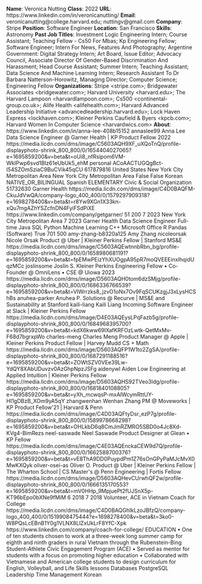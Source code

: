 **Name**: Veronica Nutting
**Class**: 2022
**URL**: https://www\.linkedin\.com/in/veronicanutting/
**Email**: veronicanutting@college\.harvard\.edu; nuttingv@gmail\.com
**Company**: Stripe
**Position**: Software Engineer
**Location**: San Francisco
**Skills**: Astronomy
**Past Job Titles**: Investment Logic Engineering Intern; Course Assistant; Teaching Fellow \- Cs50 For Mbas; Kp Engineering Fellow; Software Engineer; Intern For News, Features And Photography; Argentine Government: Digital Strategy Intern; Art Board, Issue Editor; Advocacy Council, Associate Director Of Gender\-Based Discrimination And Harassment; Head Course Assistant; Summer Intern; Teaching Assistant; Data Science And Machine Learning Intern; Research Assistant To Dr Barbara Natterson\-Horowitz, Managing Director; Computer Science; Engineering Fellow
**Organizations**: Stripe <stripe\.com>; Bridgewater Associates <bridgewater\.com>; Harvard University <harvard\.edu>; The Harvard Lampoon <harvardlampoon\.com>; Cs500 <continental\-group\.co\.uk>; Alife Health <alifehealth\.com>; Harvard Advanced Leadership Initiative <advancedleadership\.harvard\.edu>; Lock Haven Express <lockhaven\.com>; Kleiner Perkins Caufield & Byers <kpcb\.com>; Harvard Women In Computer Science <harvardwics\.com>
**About**: https://www\.linkedin\.com/in/anna\-lee\-408b15152 annaslee99 Anna Lee Data Science Engineer @ Garner Health | KP Product Fellow 2022 https://media\.licdn\.com/dms/image/C5603AQH9XF\_uXQoTnQ/profile\-displayphoto\-shrink\_800\_800/0/1654404027065?e=1695859200&v=beta&t=oUi8\_nfRsipom6VM\-WkIPwp6svd1BIz61eUbUk5\_ehM personal ACoAACTUGQgBct\-I54SZOmSziaC9BuCVik45qCU 617879816 United States New York City Metropolitan Area New York City Metropolitan Area False False Korean NATIVE\_OR\_BILINGUAL Spanish ELEMENTARY Civic & Social Organization 51732630 Garner Health https://media\.licdn\.com/dms/image/C4D0BAQFM\-CkuJdVwQA/company\-logo\_400\_400/0/1579297909318?e=1698278400&v=beta&t=r8Yw9XGn1X33kn\-xQu7mgAZhYSZcfnDN4FyiFSdPiXE https://www\.linkedin\.com/company/getgarner/ 51 200 7 2023 New York City Metropolitan Area 7 2023 Garner Health Data Science Engineer Full\-time Java SQL Python Machine Learning C\+\+ Microsoft Office R Pandas \(Software\) True 701 500 amy\-zhang\-b8320a125 Amy Zhang nicoleorsak Nicole Orsak Product @ Uber | Kleiner Perkins Fellow | Stanford MS&E https://media\.licdn\.com/dms/image/C5603AQEwtnnbRbn\_bg/profile\-displayphoto\-shrink\_800\_800/0/1658980681191?e=1695859200&v=beta&t=fpEMwPEizYhXUOgpA95pR7moQVEEEinxIhqidUqzMCc joslinsome Joslin S\. Kleiner Perkins Engineering Fellow • Co\-Founder @ OmniLens • CSE @ Uiowa 2023 https://media\.licdn\.com/dms/image/D5603AQH0tom6dzSMjg/profile\-displayphoto\-shrink\_800\_800/0/1686336766539?e=1695859200&v=beta&t=VIWrrzks8\_jzvO1oNx7Ov9FqSCUKzgjJ3xLysHCShBs anuhea\-parker Anuhea P\. Solutions @ Recurve | MS&E and Sustainability at Stanford kaili\-liang Kaili Liang Incoming Software Engineer at Slack | Kleiner Perkins Fellow https://media\.licdn\.com/dms/image/D4E03AQEysLPqFazb5g/profile\-displayphoto\-shrink\_800\_800/0/1684968395700?e=1695859200&v=beta&t=kdX6kww69lXafKRFOzLwtk\-QetMxMv\-F68d7bgrxpWo charles\-meng Charles Meng Product Manager @ Apple | Kleiner Perkins Product Fellow | Harvey Mudd CS \+ Math https://media\.licdn\.com/dms/image/D5603AQFP1W1to2ZgSA/profile\-displayphoto\-shrink\_800\_800/0/1687291188516?e=1695859200&v=beta&t=ZOWtSZV0VEe39Lw\-YdQY8XAbUDuvzv0AzGhpNpzJSFg aidenywl Aiden Low Engineering at Applied Intuition | Kleiner Perkins Fellow https://media\.licdn\.com/dms/image/D5603AQHS92TVeo3ldg/profile\-displayphoto\-shrink\_800\_800/0/1681840108805?e=1695859200&v=beta&t=yXh\_mcwqsP\-mxAIWcymRttUY\-HI1gDBzB\_XOm9yA5qY zhangwenhan Wenhan Zhang PM @ Moveworks | KP Product Fellow'21 | Harvard & Penn https://media\.licdn\.com/dms/image/C4D03AQFtyDsr\_ezP7g/profile\-displayphoto\-shrink\_800\_800/0/1589978668298?e=1695859200&v=beta&t=OHLkbD6q8CmJmRZMRO5SBD0o4Jc8Xd\-KVg4\-BimRezs neel\-saswade Neel Saswade Product Designer at Glean • KP Fellow https://media\.licdn\.com/dms/image/C4E03AQEnckaCEW9d7Q/profile\-displayphoto\-shrink\_800\_800/0/1662588700376?e=1695859200&v=beta&t=vE8ThA9DD0PuypdPm1Z76sOnGPyPaMJcMvX0MwKXQyk oliver\-osei\-as Oliver O\. Product @ Uber | Kleiner Perkins Fellow | The Wharton School | CS Master's @ Penn Engineering | Fortis Fellow https://media\.licdn\.com/dms/image/D5603AQHevCUrwhQF2w/profile\-displayphoto\-shrink\_800\_800/0/1666135170553?e=1695859200&v=beta&t=mV0HHp\_9MpjuePt2fUJSnX5p\-KT96bEpo0bXNe9fMiM 6 2018 7 2018 Volunteer, ACE in Vietnam Coach for College https://media\.licdn\.com/dms/image/C4D0BAQGhIkLzoJBfzQ/company\-logo\_400\_400/0/1519908475444?e=1698278400&v=beta&t=3ko0\-W8PQsLcEBnB1Y0g1VLNX8LlZxUkLrF8YfC\-Xpk https://www\.linkedin\.com/company/coach\-for\-college/ EDUCATION • One of ten students chosen to work at a three\-week long summer camp for eighth and ninth graders in rural Vietnam through the Rubenstein\-Bing Student\-Athlete Civic Engagement Program \(ACE\) • Served as mentor for students with a focus on promoting higher education • Collaborated with Vietnamese and American college students to design curriculum for English, Volleyball, and Life Skills lessons  Databases PostgreSQL Leadership Time Management Korean
